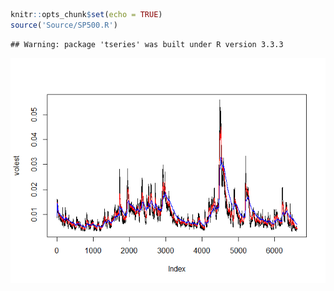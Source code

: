 ``` r
knitr::opts_chunk$set(echo = TRUE)
source('Source/SP500.R')
```

    ## Warning: package 'tseries' was built under R version 3.3.3

![](SP500_files/figure-markdown_github/setup-1.png)
